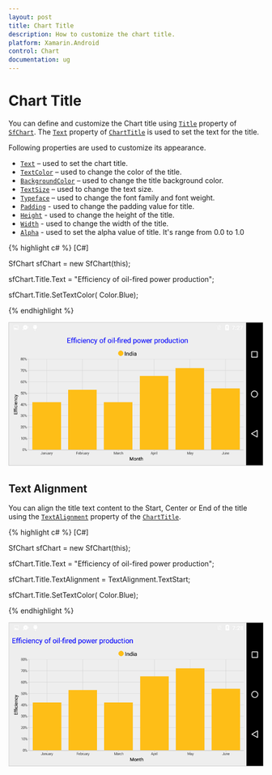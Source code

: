 ```yaml
---
layout: post
title: Chart Title
description: How to customize the chart title. 
platform: Xamarin.Android
control: Chart
documentation: ug
---
```


# Chart Title

You can define and customize the Chart title using [`Title`](http://help.syncfusion.com/cr/cref_files/xamarin-android/sfchart/Syncfusion.SfChart.Android~Com.Syncfusion.Charts.ChartTitle.html) property of [`SfChart`](http://help.syncfusion.com/cr/cref_files/xamarin-android/sfchart/Syncfusion.SfChart.Android~Com.Syncfusion.Charts.SfChart.html). The [`Text`](http://help.syncfusion.com/cr/cref_files/xamarin-android/sfchart/Syncfusion.SfChart.Android~Com.Syncfusion.Charts.ChartTitle~Text.html) property of [`ChartTitle`](http://help.syncfusion.com/cr/cref_files/xamarin-android/sfchart/Syncfusion.SfChart.Android~Com.Syncfusion.Charts.ChartTitle.html) is used to set the text for the title. 

Following properties are used to customize its appearance.

* [`Text`](http://help.syncfusion.com/cr/cref_files/xamarin-android/sfchart/Syncfusion.SfChart.Android~Com.Syncfusion.Charts.ChartTitle~Text.html) – used to set the chart title.
* [`TextColor`](http://help.syncfusion.com/cr/cref_files/xamarin-android/sfchart/Syncfusion.SfChart.Android~Com.Syncfusion.Charts.ChartTitle~TextColors.html) – used to change the color of the title.
* [`BackgroundColor`](http://help.syncfusion.com/cr/cref_files/xamarin-android/sfchart/Syncfusion.SfChart.Android~Com.Syncfusion.Charts.ChartTitle~Background.html) – used to change the title background color.
* [`TextSize`](http://help.syncfusion.com/cr/cref_files/xamarin-android/sfchart/Syncfusion.SfChart.Android~Com.Syncfusion.Charts.ChartTitle~TextSize.html) – used to change the text size.
* [`Typeface`](http://help.syncfusion.com/cr/cref_files/xamarin-android/sfchart/Syncfusion.SfChart.Android~Com.Syncfusion.Charts.ChartTitle~Typeface.html) – used to change the font family and font weight.
* [`Padding`](http://help.syncfusion.com/cr/cref_files/xamarin-android/sfchart/Syncfusion.SfChart.Android~Com.Syncfusion.Charts.ChartTitle~PaddingStart.html) - used to change the padding value for title.
* [`Height`](http://help.syncfusion.com/cr/cref_files/xamarin-android/sfchart/Syncfusion.SfChart.Android~Com.Syncfusion.Charts.ChartTitle~Height.html) - used to change the height of the title.
* [`Width`](http://help.syncfusion.com/cr/cref_files/xamarin-android/sfchart/Syncfusion.SfChart.Android~Com.Syncfusion.Charts.ChartTitle~Width.html) - used to change the width of the title.
* [`Alpha`](http://help.syncfusion.com/cr/cref_files/xamarin-android/sfchart/Syncfusion.SfChart.Android~Com.Syncfusion.Charts.ChartTitle~Alpha.html) - used to set the alpha value of title. It's range from 0.0 to 1.0

{% highlight c# %}
[C#]

SfChart sfChart = new SfChart(this);

sfChart.Title.Text = "Efficiency of oil-fired power production";

sfChart.Title.SetTextColor( Color.Blue);

{% endhighlight %}

![](charttitle_images/charttitle_img1.png)

## Text Alignment

You can align the title text content to the Start, Center or End of the title using the [`TextAlignment`](http://help.syncfusion.com/cr/cref_files/xamarin-android/sfchart/Syncfusion.SfChart.Android~Com.Syncfusion.Charts.ChartTitle~TextAlignment.html) property of the [`ChartTitle`](http://help.syncfusion.com/cr/cref_files/xamarin-android/sfchart/Syncfusion.SfChart.Android~Com.Syncfusion.Charts.ChartTitle.html).

{% highlight c# %}
[C#]

SfChart sfChart = new SfChart(this);

sfChart.Title.Text = "Efficiency of oil-fired power production";

sfChart.Title.TextAlignment = TextAlignment.TextStart;

sfChart.Title.SetTextColor( Color.Blue);

{% endhighlight %}

![](charttitle_images/charttitle_img2.png)